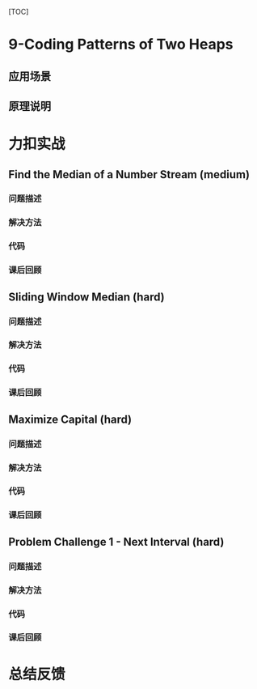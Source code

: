 [TOC]

# 9-Coding Patterns of Two Heaps

## 应用场景

## 原理说明

# 力扣实战

## Find the Median of a Number Stream (medium)

### 问题描述

### 解决方法

### 代码

### 课后回顾

## Sliding Window Median (hard)

### 问题描述

### 解决方法

### 代码

### 课后回顾

## Maximize Capital (hard)

### 问题描述

### 解决方法

### 代码

### 课后回顾

## Problem Challenge 1 - Next Interval (hard) 

### 问题描述

### 解决方法

### 代码

### 课后回顾

# 总结反馈

